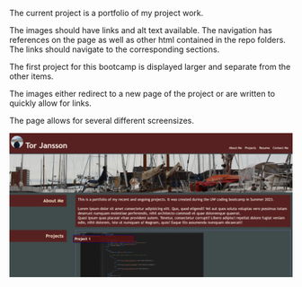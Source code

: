 
The current project is a portfolio of my project work.

The images should have links and alt text available. 
The navigation has references on the page as well as other html contained in the repo folders. 
The links should navigate to the corresponding sections. 

The first project for this bootcamp is displayed larger and separate from the other items.

The images either redirect to a new page of the project or are written to quickly allow for links. 

The page allows for several different screensizes. 

![Screenshot of webpage](./images/README-screenshot.png)
